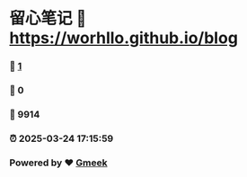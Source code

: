 # 留心笔记 :link: https://worhllo.github.io/blog 
### :page_facing_up: [1](https://worhllo.github.io/blog/tag.html) 
### :speech_balloon: 0 
### :hibiscus: 9914 
### :alarm_clock: 2025-03-24 17:15:59 
### Powered by :heart: [Gmeek](https://github.com/Meekdai/Gmeek)
